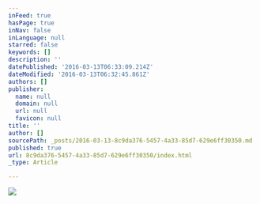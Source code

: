 ```yaml
---
inFeed: true
hasPage: true
inNav: false
inLanguage: null
starred: false
keywords: []
description: ''
datePublished: '2016-03-13T06:33:09.214Z'
dateModified: '2016-03-13T06:32:45.861Z'
authors: []
publisher:
  name: null
  domain: null
  url: null
  favicon: null
title: ''
author: []
sourcePath: _posts/2016-03-13-8c9da376-5457-4a33-85d7-629e6ff30350.md
published: true
url: 8c9da376-5457-4a33-85d7-629e6ff30350/index.html
_type: Article

---
```

![](https://the-grid-user-content.s3-us-west-2.amazonaws.com/388fd1f6-2e93-4d8e-8816-250f2ee0a349.jpg)